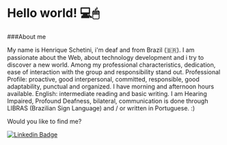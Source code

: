 # Hello world! 💻🖱

###About me

My name is Henrique Schetini, i'm deaf and from Brazil (🇧🇷). I am passionate about the Web, about technology development and i try to discover a new world. Among my professional characteristics, dedication, ease of interaction with the group and responsibility stand out. Professional Profile: proactive, good interpersonal, committed, responsible, good adaptability, punctual and organized. I have morning and afternoon hours available.
English: intermediate reading and basic writing. I am Hearing Impaired, Profound Deafness, bilateral, communication is done through LIBRAS (Brazilian Sign Language) and / or written in Portuguese. :)

Would you like to find me?

[![Linkedin Badge](https://img.shields.io/badge/-LinkedIn-blue?style=flat-square&logo=Linkedin&logoColor=white&link=https://www.linkedin.com/in/omariosouto)](https://www.linkedin.com/in/henrique-schetini-pcd-17624511a/)
